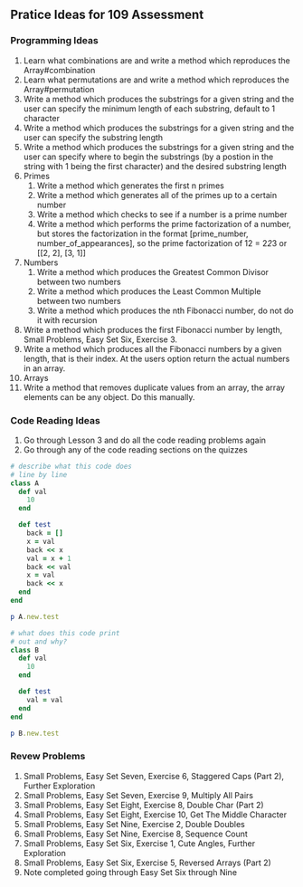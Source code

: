 ## Pratice Ideas for 109 Assessment

### Programming Ideas
1.  Learn what combinations are and write a method which reproduces the Array#combination
2.  Learn what permutations are and write a method which reproduces the Array#permutation
3.  Write a method which produces the substrings for a given string and the user can specify
the minimum length of each substring, default to 1 character
4.  Write a method which produces the substrings for a given string and the user can specify
the substring length
5.  Write a method which produces the substrings for a given string and the user can specify
where to begin the substrings (by a postion in the string with 1 being the first character)
and the desired substring length
6.  Primes
	1.  Write a method which generates the first n primes
	2.  Write a method which generates all of the primes up to a certain number
	3.  Write a method which checks to see if a number is a prime number
	4.  Write a method which performs the prime factorization of a number, but
	stores the factorization in the format [prime_number, number_of_appearances],
	so the prime factorization of 12 = 2*2*3 or [[2, 2], [3, 1]]
7.  Numbers
	1.  Write a method which produces the Greatest Common Divisor between two numbers
	2.  Write a method which produces the Least Common Multiple between two numbers
	3.  Write a method which produces the nth Fibonacci number, do not do it with recursion
  4.  Write a method which produces the first Fibonacci number by length, Small Problems, Easy
  Set Six, Exercise 3.
  5.  Write a method which produces all the Fibonacci numbers by a given length, that is their
  index.  At the users option return the actual numbers in an array.
8.  Arrays
  1.  Write a method that removes duplicate values from an array, the array elements can be any
  object.  Do this manually.

### Code Reading Ideas
1.  Go through Lesson 3 and do all the code reading problems again
2.  Go through any of the code reading sections on the quizzes

```ruby
# describe what this code does
# line by line
class A
  def val
    10
  end

  def test
    back = []
    x = val
    back << x
    val = x + 1
    back << val
    x = val
    back << x
  end
end

p A.new.test

# what does this code print
# out and why?
class B
  def val
    10
  end

  def test
    val = val
  end
end

p B.new.test
```

### Revew Problems
1.  Small Problems, Easy Set Seven, Exercise 6, Staggered Caps (Part 2), Further Exploration
2.  Small Problems, Easy Set Seven, Exercise 9, Multiply All Pairs
3.  Small Problems, Easy Set Eight, Exercise 8, Double Char (Part 2)
4.  Small Problems, Easy Set Eight, Exercise 10, Get The Middle Character
5.  Small Problems, Easy Set Nine, Exercise 2, Double Doubles
6.  Small Problems, Easy Set Nine, Exercise 8, Sequence Count
7.  Small Problems, Easy Set Six, Exercise 1, Cute Angles, Further Exploration
8.  Small Problems, Easy Set Six, Exercise 5, Reversed Arrays (Part 2)
9.  Note completed going through Easy Set Six through Nine

